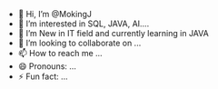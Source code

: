 - 👋 Hi, I’m @MokingJ
- 👀 I’m interested in SQL, JAVA, AI....
- 🌱 I’m New in IT field and currently learning in JAVA 
- 💞️ I’m looking to collaborate on ...
- 📫 How to reach me ...
- 😄 Pronouns: ...
- ⚡ Fun fact: ...

<!---
MokingJ/MokingJ is a ✨ special ✨ repository because its `README.md` (this file) appears on your GitHub profile.
You can click the Preview link to take a look at your changes.
--->
